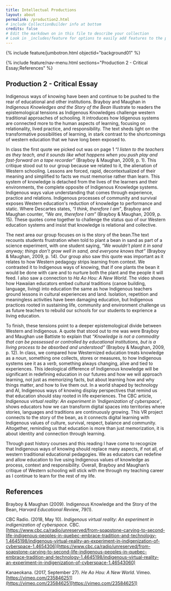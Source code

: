 ```yaml
---
title: Intellectual Productions
layout: about
permalink: /production2.html
# include CollectionBuilder info at bottom
credits: false
# Edit the markdown on in this file to describe your collection
# Look in _includes/feature for options to easily add features to the page
---
```


{% include feature/jumbotron.html objectid="background01" %}

{% include feature/nav-menu.html sections="Production 2 - Critical Essay;References" %}

## Production 2 - Critical Essay

Indigenous ways of knowing have been and continue to be pushed to the rear of educational and other institutions. Brayboy and Maughan in *Indigenous Knowledges and the Story of the Bean* illustrate to readers the epistemological tensions as Indigenous Knowledges challenge western traditional approaches of schooling. It introduces how Idigenous systems are connected more to the human aspects of learning, focusing on relationality, lived practice, and responsibility. The text sheds light on the transformative possibilities of learning, in stark contrast to the shortcomings of western education that we have long been exposed to.

In class the first quote we picked out was on page 1 *“I listen to the teachers as they teach, and it sounds like what happens when you push play and fast-forward on a tape recorder”* (Brayboy & Maughan, 2009, p. 1). This critique stood out to our group because we related to it, the alienation of Western schooling. Lessons are forced, rapid, decontextualized of their meaning and simplified to facts we must memorise rather than learn. This system of knowledge is detached from the lives of the learners and their environments, the complete opposite of Indigenous Knowledge systems. Indigenous ways value understanding that comes through experience, practice and relations. Indigenous processes of community and survival exposes Western education's reduction of knowledge to performance and static. Where Descartes states, *“I think, therefore I am”*, Brayboy and Maughan counter, *“We are, therefore I am”* (Brayboy & Maughan, 2009, p. 15). These quotes come together to challenge the status quo of our Western education systems and insist that knowledge is relational and collective. 

The next area our group focuses on is the story of the bean.The text recounts students frustration when told to plant a bean in sand as part of a science experiment, with one student saying, *“We wouldn’t plant it in sand anyway; things don’t grow well in sand, and everyone knows that”* (Brayboy & Maughan, 2009, p. 14). Our group also saw this quote was important as it relates to how Western pedagogy strips learning from context. We contrasted it to Indigenous ways of knowing, that if one plants the bean it would be done with care and to nurture both the plant and the people it will feed. I also saw a connection to *Ha Ao Hou: A New World*. The video shows how Hawaiian educators embed cultural traditions (canoe building, language, living) into education the same as how Indigenous teachers ground lessons in cultural experiences and land. Isolation, repetition and meaningless activities have been damaging education, but Indigenous practices rooted in sustaining life, community and environment challenge us as future teachers to rebuild our schools for our students to exprience a living education. 

To finish, these tensions point to a deeper epistemological divide between Western and Indigenous. A quote that stood out to me was were Brayboy and Maughan use Battiste to explain that *“Knowledge is not a commodity that can be possessed or controlled by educational institutions, but is a living process to be absorbed and understood”* (Brayboy & Maughan, 2009, p. 12). In class, we compared how Westernized education treats knowledge as a *noun*, something one collects, stores or measures, to how Indigenous systems see it as a *verb*, something always changing, alive and tied to experiences. This ideological difference of Indigenous knowledge will be significant in redefining education in our futures and how we will approach learning, not just as memorizing facts, but about learning how and why things matter, and how to live them out. In a world shaped by technology and AI, Indigenous ways of knowing display perspectives that remind us that education should stay rooted in life experiences. The CBC article, *Indigenous virtual reality: An experiment in 'Indigenization of cyberspace'*, shows educators how we can transform digital spaces into territories where stories, languages and traditions are continuously growing. This VR project connects to the story of the bean, as it connects digital learning  with Indigenous values of culture, survival, respect, balance and community. Altogether, reminding us that education is more than just memorization, it is about identity and connection through learning. 

Through past history courses and this reading I have come to recognize that Indigenous ways of knowing should replace many aspects, if not all, of western traditional educational pedagogies. We as educators can redefine and allow education to live using Indigenous values of knowledge as process, context and responsibility. Overall, Brayboy and Maughan’s critique of Western schooling will stick with me through my teaching career as I continue to learn for the rest of my life.



## References

Brayboy & Maughan (2009). Indigenous Knowledge and the Story of the Bean, *Harvard Educational Review*, 79(1).

CBC Radio. (2018, May 10). *Indigenous virtual reality: An experiment in indigenization of cyberspace.* CBC. [https://www.cbc.ca/radio/unreserved/from-soapstone-carving-to-second-life-indigenous-peoples-in-quebec-embrace-tradition-and-technology-1.4645198/indigenous-virtual-reality-an-experiment-in-indigenization-of-cyberspace-1.4654306](https://www.cbc.ca/radio/unreserved/from-soapstone-carving-to-second-life-indigenous-peoples-in-quebec-embrace-tradition-and-technology-1.4645198/indigenous-virtual-reality-an-experiment-in-indigenization-of-cyberspace-1.46543060)


Kanaeokana. (2017, September 27). *He Ao Hou: A New World*. Vimeo. [https://vimeo.com/235846251](https://vimeo.com/235846251[https://vimeo.com/235846251)



